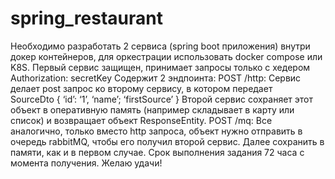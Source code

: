 # spring_restaurant

Необходимо разработать 2 сервиса (spring boot приложения) внутри докер контейнеров, 
для оркестрации использовать docker compose или K8S.
Первый сервис защищен, принимает запросы только с хедером Authorization: secretKey
Содержит 2 эндпоинта:
POST /http:
	 	 Сервис делает post запрос ко второму сервису, в котором передает 	 	
	 	 SourceDto
	 	 {
	 	 ‘id’: ‘1’,
	 	 ‘name’; ‘firstSource’
	 	 }
	 	 Второй сервис сохраняет этот объект в оперативную память (например
складывает в карту или список) и возвращает объект ResponseEntity.
POST /mq:
	 	 Все аналогично, только вместо http запроса, объект нужно отправить в
очередь rabbitMQ, чтобы его получил второй сервис. Далее сохранить в памяти, как и в
первом случае.
Срок выполнения задания 72 часа с момента получения.
Желаю удачи!
